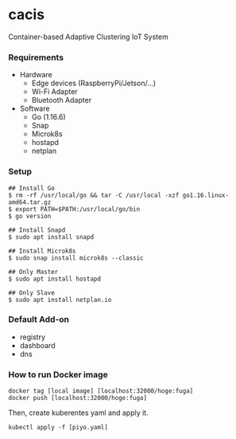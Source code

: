 # cacis
Container-based Adaptive Clustering IoT System

### Requirements

- Hardware
  - Edge devices (RaspberryPi/Jetson/...)
  - Wi-Fi Adapter
  - Bluetooth Adapter
- Software
  - Go (1.16.6)
  - Snap
  - Microk8s
  - hostapd
  - netplan

### Setup
```
## Install Go
$ rm -rf /usr/local/go && tar -C /usr/local -xzf go1.16.linux-amd64.tar.gz
$ export PATH=$PATH:/usr/local/go/bin
$ go version

## Install Snapd
$ sudo apt install snapd

## Install Microk8s
$ sudo snap install microk8s --classic

## Only Master
$ sudo apt install hostapd

## Only Slave
$ sudo apt install netplan.io
```

### Default Add-on
- registry
- dashboard
- dns

### How to run Docker image

```
docker tag [local image] [localhost:32000/hoge:fuga]
docker push [localhost:32000/hoge:fuga]
```

Then, create kuberentes yaml and apply it.

```
kubectl apply -f [piyo.yaml]
```

